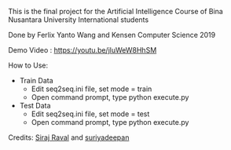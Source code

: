 This is the final project for the Artificial Intelligence Course of Bina Nusantara University International students

Done by Ferlix Yanto Wang and Kensen Computer Science 2019

Demo Video : https://youtu.be/jluWeW8HhSM

How to Use:
* Train Data
	* Edit seq2seq.ini file, set mode = train
	* Open command prompt, type python execute.py
* Test Data
	* Edit seq2seq.ini file, set mode = test
	* Open command prompt, type python execute.py

Credits: [Siraj Raval](https://github.com/llSourcell) and [suriyadeepan](https://github.com/suriyadeepan)